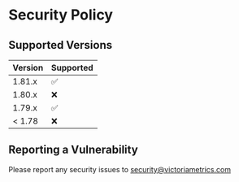 # Security Policy

## Supported Versions

| Version | Supported          |
|---------|--------------------|
| 1.81.x  | :white_check_mark: |
| 1.80.x  |  :x:               |
| 1.79.x  | :white_check_mark: |
| < 1.78  | :x:                |

## Reporting a Vulnerability

Please report any security issues to security@victoriametrics.com
